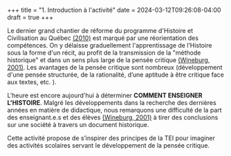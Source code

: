 +++
title = "1. Introduction à l'activité"
date = 2024-03-12T09:26:08-04:00
draft = true
+++

Le dernier grand chantier de réforme du programme d'Histoire et Civilisation au Québec [(2010)](https://www.education.gouv.qc.ca/fileadmin/site_web/documents/education/jeunes/pfeq/PFEQ_histoire-education-citoyennete-premier-cycle.pdf) est marqué par une réorientation des compétences. On y délaisse graduellement l'apprentissage de l’Histoire sous la forme d'un récit, au profit de la transmission de la "méthode historique" et dans un sens plus large de la pensée critique [(Wineburg, 2001)](https://tupress.temple.edu/books/historical-thinking-and-other-unnatural-acts). Les avantages de la pensée critique sont nombreux (développement d'une pensée structurée, de la rationalité, d’une aptitude à être critique face aux textes, etc. ).

L'heure est encore aujourd'hui à déterminer **COMMENT ENSEIGNER L'HISTOIRE**. Malgré les développements dans la recherche des dernières années en matière de didactique, nous remarquons une difficulté de la part des enseignant.e.s et des élèves [(Wineburg, 2001)](https://tupress.temple.edu/books/historical-thinking-and-other-unnatural-acts) à tirer des conclusions sur une société à travers un document historique.

Cette activité propose de s’inspirer des principes de la TEI pour imaginer des activités scolaires servant le développement de la pensée critique.